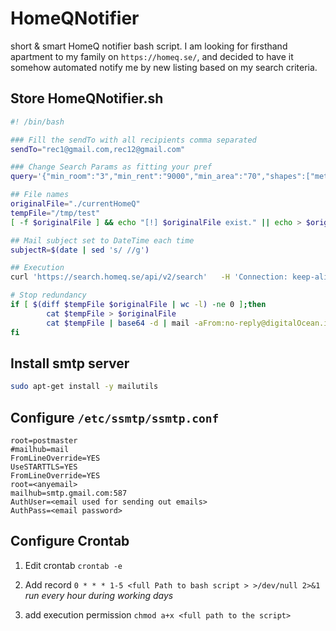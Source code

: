 # HomeQNotifier

short & smart HomeQ notifier bash script. I am looking for firsthand apartment to my family on `https://homeq.se/`, and decided to have it somehow automated notify me by new listing based on my search criteria. 

## Store HomeQNotifier.sh 

```bash
#! /bin/bash

### Fill the sendTo with all recipients comma separated
sendTo="rec1@gmail.com,rec12@gmail.com"

### Change Search Params as fitting your pref 
query='{"min_room":"3","min_rent":"9000","min_area":"70","shapes":["metropolitan_area.7"],"sorting":"publish_date.desc","short_lease":false,"tags":["everyone"]}'

## File names 
originalFile="./currentHomeQ"
tempFile="/tmp/test"
[ -f $originalFile ] && echo "[!] $originalFile exist." || echo > $originalFile

## Mail subject set to DateTime each time 
subjectR=$(date | sed 's/ //g')

## Execution 
curl 'https://search.homeq.se/api/v2/search'   -H 'Connection: keep-alive'   -H 'sec-ch-ua: "Google Chrome";v="95", "Chromium";v="95", ";Not A Brand";v="99"'   -H 'Accept: application/json, text/plain, */*'   -H 'Content-Type: application/json;charset=UTF-8' -H 'sec-ch-ua-mobile: ?0'   -H 'User-Agent: Mozilla/5.0 (Macintosh; Intel Mac OS X 10_15_7) AppleWebKit/537.36 (KHTML, like Gecko) Chrome/95.0.4638.69 Safari/537.36'   -H 'sec-ch-ua-platform: "macOS"'   -H 'Origin: https://www.homeq.se'   -H 'Sec-Fetch-Site: same-site'   -H 'Sec-Fetch-Mode: cors'   -H 'Sec-Fetch-Dest: empty'   -H 'Referer: https://www.homeq.se/'   -H 'Accept-Language: en-GB,en-US;q=0.9,en;q=0.8,sv;q=0.7'   --data-raw $query  --compressed | jq ".results[]|select (.rent < 20000)| select (.amenities.dishwasher==true and .amenities.washer==true and .amenities.drier==true and .amenities.elevator==true)" | jq '{"rent":.rent,"date":.publish_date,"amenities":.amenities,"url":("https://www.homeq.se/lagenhet/"+(.id|tostring)+"-"+(.rooms|tostring)+"rum-"+(.address.municipality)+"-stockholms-lan-"+(.address.street)), "rooms":.rooms, "add":.address, "Display":.diplay,"id":.id}' | base64  > $tempFile

# Stop redundancy 
if [ $(diff $tempFile $originalFile | wc -l) -ne 0 ];then
        cat $tempFile > $originalFile
        cat $tempFile | base64 -d | mail -aFrom:no-reply@digitalOcean.io -r noreply@digitalocean.io -s 'HomeQ:'$subjectR $sendTo
fi
```

## Install smtp server 

```bash
sudo apt-get install -y mailutils
```

## Configure `/etc/ssmtp/ssmtp.conf`

```
root=postmaster
#mailhub=mail
FromLineOverride=YES
UseSTARTTLS=YES
FromLineOverride=YES
root=<anyemail>
mailhub=smtp.gmail.com:587
AuthUser=<email used for sending out emails>
AuthPass=<email password>
```

## Configure Crontab 

1. Edit crontab `crontab -e`

2. Add record `0 * * * 1-5 <full Path to bash script > >/dev/null 2>&1` _run every hour during working days_

3. add execution permission `chmod a+x <full path to the script>`
